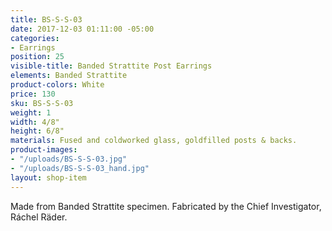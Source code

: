 ```yaml
---
title: BS-S-S-03
date: 2017-12-03 01:11:00 -05:00
categories:
- Earrings
position: 25
visible-title: Banded Strattite Post Earrings
elements: Banded Strattite
product-colors: White
price: 130
sku: BS-S-S-03
weight: 1
width: 4/8"
height: 6/8"
materials: Fused and coldworked glass, goldfilled posts & backs.
product-images:
- "/uploads/BS-S-S-03.jpg"
- "/uploads/BS-S-S-03_hand.jpg"
layout: shop-item
---
```


Made from Banded Strattite specimen. Fabricated by the Chief Investigator, Ráchel Räder.